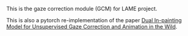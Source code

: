This is the gaze correction module (GCM) for LAME project.

This is also a pytorch re-implementation of the paper [Dual In-painting Model for Unsupervised Gaze Correction and Animation in the Wild](https://arxiv.org/abs/2008.03834).